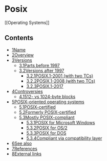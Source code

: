 # Posix
[[Operating Systems]]
## Contents
-   [1Name](https://en.wikipedia.org/wiki/POSIX#Name)
-   [2Overview](https://en.wikipedia.org/wiki/POSIX#Overview)
-   [3Versions](https://en.wikipedia.org/wiki/POSIX#Versions)
    -   [3.1Parts before 1997](https://en.wikipedia.org/wiki/POSIX#Parts_before_1997)
    -   [3.2Versions after 1997](https://en.wikipedia.org/wiki/POSIX#Versions_after_1997)
        -   [3.2.1POSIX.1-2001 (with two TCs)](https://en.wikipedia.org/wiki/POSIX#POSIX.1-2001_(with_two_TCs))
        -   [3.2.2POSIX.1-2008 (with two TCs)](https://en.wikipedia.org/wiki/POSIX#POSIX.1-2008_(with_two_TCs))
        -   [3.2.3POSIX.1-2017](https://en.wikipedia.org/wiki/POSIX#POSIX.1-2017)
-   [4Controversies](https://en.wikipedia.org/wiki/POSIX#Controversies)
    -   [4.1512- vs 1024-byte blocks](https://en.wikipedia.org/wiki/POSIX#512-_vs_1024-byte_blocks)
-   [5POSIX-oriented operating systems](https://en.wikipedia.org/wiki/POSIX#POSIX-oriented_operating_systems)
    -   [5.1POSIX-certified](https://en.wikipedia.org/wiki/POSIX#POSIX-certified)
    -   [5.2Formerly POSIX-certified](https://en.wikipedia.org/wiki/POSIX#Formerly_POSIX-certified)
    -   [5.3Mostly POSIX-compliant](https://en.wikipedia.org/wiki/POSIX#Mostly_POSIX-compliant)
        -   [5.3.1POSIX for Microsoft Windows](https://en.wikipedia.org/wiki/POSIX#POSIX_for_Microsoft_Windows)
        -   [5.3.2POSIX for OS/2](https://en.wikipedia.org/wiki/POSIX#POSIX_for_OS/2)
        -   [5.3.3POSIX for DOS](https://en.wikipedia.org/wiki/POSIX#POSIX_for_DOS)
        -   [5.3.4Compliant via compatibility layer](https://en.wikipedia.org/wiki/POSIX#Compliant_via_compatibility_layer)
-   [6See also](https://en.wikipedia.org/wiki/POSIX#See_also)
-   [7References](https://en.wikipedia.org/wiki/POSIX#References)
-   [8External links](https://en.wikipedia.org/wiki/POSIX#External_links)
